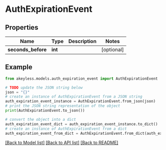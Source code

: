 # AuthExpirationEvent


## Properties

Name | Type | Description | Notes
------------ | ------------- | ------------- | -------------
**seconds_before** | **int** |  | [optional] 

## Example

```python
from akeyless.models.auth_expiration_event import AuthExpirationEvent

# TODO update the JSON string below
json = "{}"
# create an instance of AuthExpirationEvent from a JSON string
auth_expiration_event_instance = AuthExpirationEvent.from_json(json)
# print the JSON string representation of the object
print(AuthExpirationEvent.to_json())

# convert the object into a dict
auth_expiration_event_dict = auth_expiration_event_instance.to_dict()
# create an instance of AuthExpirationEvent from a dict
auth_expiration_event_from_dict = AuthExpirationEvent.from_dict(auth_expiration_event_dict)
```
[[Back to Model list]](../README.md#documentation-for-models) [[Back to API list]](../README.md#documentation-for-api-endpoints) [[Back to README]](../README.md)


